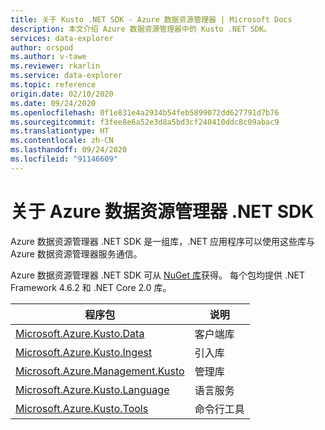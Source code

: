 ```yaml
---
title: 关于 Kusto .NET SDK - Azure 数据资源管理器 | Microsoft Docs
description: 本文介绍 Azure 数据资源管理器中的 Kusto .NET SDK。
services: data-explorer
author: orspod
ms.author: v-tawe
ms.reviewer: rkarlin
ms.service: data-explorer
ms.topic: reference
origin.date: 02/10/2020
ms.date: 09/24/2020
ms.openlocfilehash: 0f1e831e4a2934b54feb5899072dd627791d7b76
ms.sourcegitcommit: f3fee8e6a52e3d8a5bd3cf240410ddc8c09abac9
ms.translationtype: HT
ms.contentlocale: zh-CN
ms.lasthandoff: 09/24/2020
ms.locfileid: "91146609"
---
```

# <a name="about-azure-data-explorer-net-sdk"></a>关于 Azure 数据资源管理器 .NET SDK

Azure 数据资源管理器 .NET SDK 是一组库，.NET 应用程序可以使用这些库与 Azure 数据资源管理器服务通信。

Azure 数据资源管理器 .NET SDK 可从 [NuGet 库](https://www.nuget.org/)获得。
每个包均提供 .NET Framework 4.6.2 和 .NET Core 2.0 库。

|程序包                                                                                             |说明        |
|----------------------------------------------------------------------------------------------------|-------------------|
|[Microsoft.Azure.Kusto.Data](https://www.nuget.org/packages/Microsoft.Azure.Kusto.Data/)            |客户端库     |
|[Microsoft.Azure.Kusto.Ingest](https://www.nuget.org/packages/Microsoft.Azure.Kusto.Ingest/)        |引入库  |
|[Microsoft.Azure.Management.Kusto](https://www.nuget.org/packages/Microsoft.Azure.Management.Kusto/)|管理库 |
|[Microsoft.Azure.Kusto.Language](https://www.nuget.org/packages/Microsoft.Azure.Kusto.Language/)    |语言服务   |
|[Microsoft.Azure.Kusto.Tools](https://www.nuget.org/packages/Microsoft.Azure.Kusto.Tools/)          |命令行工具 |

